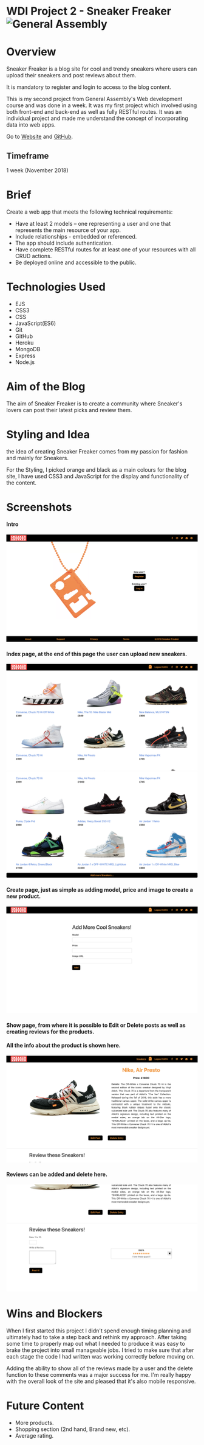 # **WDI Project 2 - Sneaker Freaker** ![General Assembly](https://camo.githubusercontent.com/6ce15b81c1f06d716d753a61f5db22375fa684da/68747470733a2f2f67612d646173682e73332e616d617a6f6e6177732e636f6d2f70726f64756374696f6e2f6173736574732f6c6f676f2d39663838616536633963333837313639306533333238306663663535376633332e706e67)

# Overview

Sneaker Freaker is a blog site for cool and trendy sneakers where users can upload their sneakers and post reviews about them.

It is mandatory to register and login to access to the blog content.

This is my second project from General Assembly's Web development course and was done in a week. It was my first project which involved using both front-end and back-end as well as fully RESTful routes. It was an individual project and made me understand the concept of incorporating data into web apps.

Go to [Website](https://project2-sneakerfreaker.herokuapp.com) and [GitHub](https://github.com/Rafcoding/wdi-project-two).

## Timeframe

1 week (November 2018)

# Brief

Create a web app that meets the following technical requirements:

* Have at least 2 models – one representing a user and one that represents the main resource of your app.
* Include relationships - embedded or referenced.
* The app should include authentication.
* Have complete RESTful routes for at least one of your resources with all CRUD actions.
* Be deployed online and accessible to the public.


# Technologies Used

* EJS
* CSS3
* CSS
* JavaScript(ES6)
* Git
* GitHub
* Heroku
* MongoDB
* Express
* Node.js

# Aim of the Blog

The aim of Sneaker Freaker is to create a community where Sneaker's lovers can post their latest picks and review them.


# Styling and Idea

the idea of creating Sneaker Freaker comes from my passion for fashion and mainly for Sneakers.

For the Styling, I picked orange and black as a main colours for the blog site, I have used CSS3 and JavaScript for the display and functionality of the content.

# Screenshots

#### Intro
![Intro page](public/screenshots/intro.png)

#### Index page, at the end of this page the user can upload new sneakers.

![Intro page](public/screenshots/index.png)
![Intro page](public/screenshots/index2.png)

#### Create page, just as simple as adding model, price and image to create a new product.

![Intro page](public/screenshots/create.png)

#### Show page, from where it is possible to Edit or Delete posts as well as creating reviews for the products.

#### All the info about the product is shown here.

![Intro page](public/screenshots/show.png)

#### Reviews can be added and delete here.

![Intro page](public/screenshots/review.png)


# Wins and Blockers

When I first started this project I didn't spend enough timing planning and ultimately had to take a step back and rethink my approach. After taking some time to properly map out what I needed to produce it was easy to brake the project into small manageable jobs. I tried to make sure that after each stage the code I had written was working correctly before moving on.

Adding the ability to show all of the reviews made by a user and the delete function to these comments was a major success for me. I'm really happy with the overall look of the site and pleased that it's also mobile responsive.

# Future Content

* More products.
* Shopping section (2nd hand, Brand new, etc).
* Average rating.
